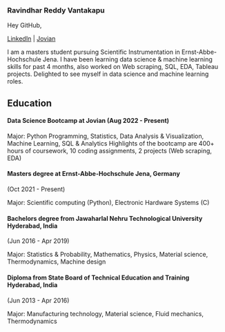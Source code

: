 ### Ravindhar Reddy Vantakapu 
Hey GitHub,


[LinkedIn](https://www.linkedin.com/in/ravindhar-reddy-vantakapu?lipi=urn:li:page:d_flagship3_profile_view_base_contact_details;jl2xQCMjQQKQ2NzYrdoBYg==) | [Jovian](https://jovian.ai/vravindhar22)


I am a masters student pursuing Scientific Instrumentation in Ernst-Abbe-Hochschule Jena. I have been learning data science & machine learning skills for past 4 months, also worked on Web scraping, SQL, EDA, Tableau projects. Delighted to see myself in data science and machine learning roles.


## Education
#### Data Science Bootcamp at Jovian (Aug 2022 - Present)

Major: Python Programming, Statistics, Data Analysis & Visualization, Machine Learning, SQL & Analytics 
Highlights of the bootcamp are 400+ hours of coursework, 10 coding assignments, 2 projects (Web scraping, EDA)

#### Masters degree at Ernst-Abbe-Hochschule Jena, Germany
(Oct 2021 - Present)

Major: Scientific computing (Python), Electronic Hardware Systems (C)

#### Bachelors degree from Jawaharlal Nehru Technological University Hyderabad, India
(Jun 2016 - Apr 2019)

Major: Statistics & Probability, Mathematics, Physics, Material science, Thermodynamics, Machine design

#### Diploma from State Board of Technical Education and Training Hyderabad, India
(Jun 2013 - Apr 2016)

Major: Manufacturing technology, Material science, Fluid mechanics, Thermodynamics
